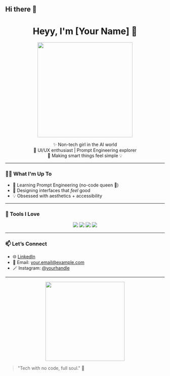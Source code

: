 ## Hi there 👋

<!--
**Adittii026/Adittii026** is a ✨ _special_ ✨ repository because its `README.md` (this file) appears on your GitHub profile.

Here are some ideas to get you started:

- 🔭 I’m currently working on ...
- 🌱 I’m currently learning ...
- 👯 I’m looking to collaborate on ...
- 🤔 I’m looking for help with ...
- 💬 Ask me about ...
- 📫 How to reach me: ...
- 😄 Pronouns: ...
- ⚡ Fun fact: ...
-->
<h1 align="center">Heyy, I'm [Your Name] 💫</h1>

<p align="center">
  <img src="https://media.giphy.com/media/v1.Y2lkPTc5MGI3NjExNzRyc2hrY21scmJzdnR3YjFiOGp3a3U1a3l6Y2pnbGpkaW5xZ3huZCZlcD12MV9naWZzX3NlYXJjaCZjdD1n/13HgwGsXF0aiGY/giphy.gif" width="300"/>
</p>

<p align="center">
  ✨ Non-tech girl in the AI world  
  <br>🎨 UI/UX enthusiast | Prompt Engineering explorer  
  <br>🧠 Making smart things feel simple 💡
</p>

---

### 👩‍💻 What I'm Up To

- 🌈 Learning Prompt Engineering (no-code queen 👑)
- 🎨 Designing interfaces that *feel* good
- 💡 Obsessed with aesthetics + accessibility

---

### 🔧 Tools I Love

<p align="center">
  <img src="https://img.shields.io/badge/Prompting-✨-FF69B4" />
  <img src="https://img.shields.io/badge/Figma-love-8E44AD" />
  <img src="https://img.shields.io/badge/Notion-🖤-000000" />
  <img src="https://img.shields.io/badge/Canva-vibes-20C997" />
</p>

---

### 📫 Let’s Connect

- 🌐 [LinkedIn](https://linkedin.com/in/your-profile)
- 📧 Email: your.email@example.com
- 🪄 Instagram: [@yourhandle](https://instagram.com/yourhandle)

---

<p align="center">
  <img src="https://media.giphy.com/media/l0MYRzcWP7K3BzSMM/giphy.gif" width="250"/>
</p>

> "Tech with no code, full soul." 💋
